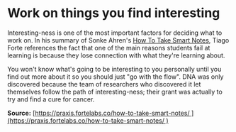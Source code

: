 # Work on things you find interesting

Interesting-ness is one of the most important factors for deciding what to work on. In his summary of Sonke Ahren's [How To Take Smart Notes](https://www.goodreads.com/en/book/show/34507927), Tiago Forte references the fact that one of the main reasons students fail at learning is because they lose connection with what they're learning about.

You won't know what's going to be interesting to you personally until you find out more about it so you should just "go with the flow". DNA was only discovered because the team of researchers who discovered it let themselves follow the path of interesting-ness; their grant was actually to try and find a cure for cancer.

**Source:** [https://praxis.fortelabs.co/how-to-take-smart-notes/ ](https://praxis.fortelabs.co/how-to-take-smart-notes/ )

